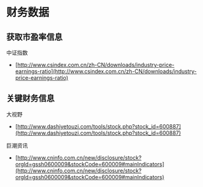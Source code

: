 # 财务数据

## 获取市盈率信息

中证指数
- [http://www.csindex.com.cn/zh-CN/downloads/industry-price-earnings-ratio](http://www.csindex.com.cn/zh-CN/downloads/industry-price-earnings-ratio)

## 关键财务信息

大视野
- [http://www.dashiyetouzi.com/tools/stock.php?stock_id=600887](http://www.dashiyetouzi.com/tools/stock.php?stock_id=600887)

巨潮资讯
- [http://www.cninfo.com.cn/new/disclosure/stock?orgId=gssh0600009&stockCode=600009#mainIndicators](http://www.cninfo.com.cn/new/disclosure/stock?orgId=gssh0600009&stockCode=600009#mainIndicators)
